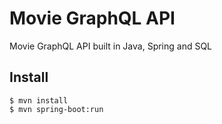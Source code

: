 # Movie GraphQL API
Movie GraphQL API built in Java, Spring and SQL

## Install
```
$ mvn install
$ mvn spring-boot:run
```
